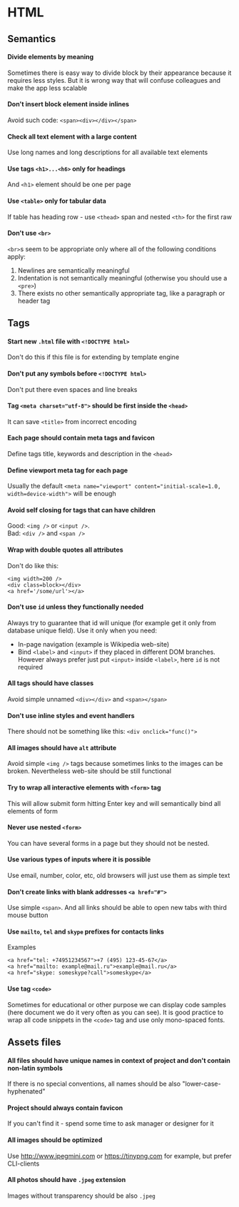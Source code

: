 # HTML

## Semantics

#### Divide elements by meaning
 Sometimes there is easy way to divide block by their appearance because it requires less styles. But it is wrong way that will confuse colleagues and make the app less scalable

#### Don't insert block element inside inlines
 Avoid such code: `<span><div></div></span>`

#### Check all text element with a large content
 Use long names and long descriptions for all available text elements

#### Use tags `<h1>...<h6>` only for headings
 And `<h1>` element should be one per page

#### Use `<table>` only for tabular data
 If table has heading row - use `<thead>` span and nested `<th>` for the first raw

#### Don't use `<br>`
 `<br>`s seem to be appropriate only where all of the following conditions apply:
 1. Newlines are semantically meaningful
 2. Indentation is not semantically meaningful (otherwise you should use a `<pre>`)
 3. There exists no other semantically appropriate tag, like a paragraph or header tag

## Tags
#### Start new `.html` file with `<!DOCTYPE html>`
 Don't do this if this file is for extending by template engine

#### Don't put any symbols before `<!DOCTYPE html>`
 Don't put there even spaces and line breaks

#### Tag `<meta charset="utf-8">` should be first inside the `<head>`
 It can save `<title>` from incorrect encoding

#### Each page should contain meta tags and favicon
 Define tags title, keywords and description in the `<head>`

#### Define viewport meta tag for each page
 Usually the default `<meta name="viewport" content="initial-scale=1.0, width=device-width">` will be enough

#### Avoid self closing for tags that can have children
 Good: `<img />` or `<input />`.  
 Bad: `<div />` and `<span />`

#### Wrap with double quotes all attributes
 Don't do like this:
 ```
<img width=200 />
<div class=block></div>
<a href='/some/url'></a>
```

#### Don't use `id` unless they functionally needed
 Always try to guarantee that id will unique (for example get it only from database unique field). Use it only when you need:
 * In-page navigation (example is Wikipedia web-site)
 * Bind `<label>` and `<input>` if they placed in different DOM branches. However always prefer just put `<input>` inside `<label>`, here `id` is not required

#### All tags should have classes
Avoid simple unnamed `<div></div>` and `<span></span>`

#### Don't use inline styles and event handlers
 There should not be something like this: `<div onclick="func()">`

#### All images should have `alt` attribute
 Avoid simple `<img />` tags because sometimes links to the images can be broken. Nevertheless web-site should be still functional

#### Try to wrap all interactive elements with `<form>` tag
 This will allow submit form hitting Enter key and will semantically bind all elements of form
 
#### Never use nested `<form>`
 You can have several forms in a page but they should not be nested.

#### Use various types of inputs where it is possible
 Use email, number, color, etc, old browsers will just use them as simple text

#### Don't create links with blank addresses `<a href="#">`
 Use simple `<span>`. And all links should be able to open new tabs with third mouse button

#### Use `mailto`, `tel` and `skype` prefixes for contacts links
 Examples
```
<a href="tel: +74951234567">+7 (495) 123-45-67</a>
<a href="mailto: example@mail.ru">example@mail.ru</a>
<a href="skype: someskype?call">someskype</a>
```

#### Use tag `<code>`
 Sometimes for educational or other purpose we can display code samples (here document we do it very often as you can see). It is good practice to wrap all code snippets in the `<code>` tag and use only mono-spaced fonts.

## Assets files
#### All files should have unique names in context of project and don't contain non-latin symbols
 If there is no special conventions, all names should be also "lower-case-hyphenated"

#### Project should always contain favicon
 If you can't find it - spend some time to ask manager or designer for it

#### All images should be optimized
 Use http://www.jpegmini.com or https://tinypng.com for example, but prefer CLI-clients

#### All photos should have `.jpeg` extension
 Images without transparency should be also `.jpeg`

